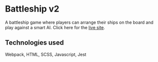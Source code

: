 # Battleship v2

A battleship game where players can arrange their ships on the board and play against a smart AI. Click here for the [live site](https://drantdumani.github.io/battleshipV2/).

## Technologies used

Webpack, HTML, SCSS, Javascript, Jest
